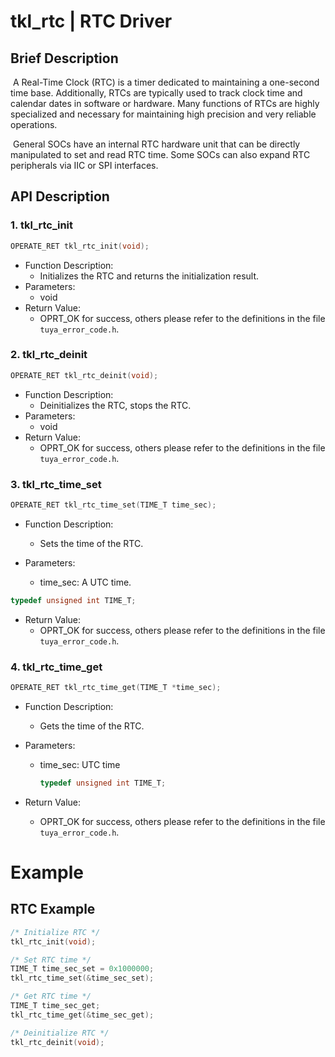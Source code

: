 # tkl_rtc | RTC Driver

## Brief Description

​ A Real-Time Clock (RTC) is a timer dedicated to maintaining a one-second time base. Additionally, RTCs are typically used to track clock time and calendar dates in software or hardware. Many functions of RTCs are highly specialized and necessary for maintaining high precision and very reliable operations.

​ General SOCs have an internal RTC hardware unit that can be directly manipulated to set and read RTC time. Some SOCs can also expand RTC peripherals via IIC or SPI interfaces.

## API Description

### 1. tkl_rtc_init

```c
OPERATE_RET tkl_rtc_init(void);
```

- Function Description:
  - Initializes the RTC and returns the initialization result.
- Parameters:
  - void
- Return Value:
  - OPRT_OK for success, others please refer to the definitions in the file `tuya_error_code.h`.

### 2. tkl_rtc_deinit

```c
OPERATE_RET tkl_rtc_deinit(void);
```

- Function Description:
  - Deinitializes the RTC, stops the RTC.
- Parameters:
  - void
- Return Value:
  - OPRT_OK for success, others please refer to the definitions in the file `tuya_error_code.h`.

### 3. tkl_rtc_time_set

```c
OPERATE_RET tkl_rtc_time_set(TIME_T time_sec);
```

- Function Description:

  - Sets the time of the RTC.

- Parameters:
  - time_sec: A UTC time.

```c
typedef unsigned int TIME_T;
```

- Return Value:
  - OPRT_OK for success, others please refer to the definitions in the file `tuya_error_code.h`.

### 4. tkl_rtc_time_get

```c
OPERATE_RET tkl_rtc_time_get(TIME_T *time_sec);
```

- Function Description:
  - Gets the time of the RTC.
- Parameters:

  - time_sec: UTC time

    ```c
    typedef unsigned int TIME_T;
    ```

- Return Value:
  - OPRT_OK for success, others please refer to the definitions in the file `tuya_error_code.h`.

# Example

## RTC Example

```c
/* Initialize RTC */
tkl_rtc_init(void);

/* Set RTC time */
TIME_T time_sec_set = 0x1000000;
tkl_rtc_time_set(&time_sec_set);

/* Get RTC time */
TIME_T time_sec_get;
tkl_rtc_time_get(&time_sec_get);

/* Deinitialize RTC */
tkl_rtc_deinit(void);

```
